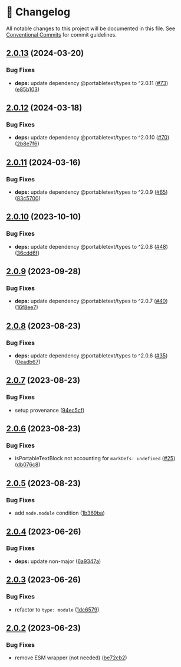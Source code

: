 <!-- markdownlint-disable --><!-- textlint-disable -->

# 📓 Changelog

All notable changes to this project will be documented in this file. See
[Conventional Commits](https://conventionalcommits.org) for commit guidelines.

## [2.0.13](https://github.com/portabletext/toolkit/compare/v2.0.12...v2.0.13) (2024-03-20)


### Bug Fixes

* **deps:** update dependency @portabletext/types to ^2.0.11 ([#73](https://github.com/portabletext/toolkit/issues/73)) ([e85b103](https://github.com/portabletext/toolkit/commit/e85b10331997f24e60348b96b174df36fea69230))

## [2.0.12](https://github.com/portabletext/toolkit/compare/v2.0.11...v2.0.12) (2024-03-18)


### Bug Fixes

* **deps:** update dependency @portabletext/types to ^2.0.10 ([#70](https://github.com/portabletext/toolkit/issues/70)) ([2b8e7f6](https://github.com/portabletext/toolkit/commit/2b8e7f63f609f8917b72ee655fd0907e626dafe3))

## [2.0.11](https://github.com/portabletext/toolkit/compare/v2.0.10...v2.0.11) (2024-03-16)


### Bug Fixes

* **deps:** update dependency @portabletext/types to ^2.0.9 ([#65](https://github.com/portabletext/toolkit/issues/65)) ([83c5700](https://github.com/portabletext/toolkit/commit/83c5700720afa12c2856c60881931c05ec549741))

## [2.0.10](https://github.com/portabletext/toolkit/compare/v2.0.9...v2.0.10) (2023-10-10)


### Bug Fixes

* **deps:** update dependency @portabletext/types to ^2.0.8 ([#48](https://github.com/portabletext/toolkit/issues/48)) ([36cdd6f](https://github.com/portabletext/toolkit/commit/36cdd6f8786cc5474eb1a1f1306120691d852d8f))

## [2.0.9](https://github.com/portabletext/toolkit/compare/v2.0.8...v2.0.9) (2023-09-28)


### Bug Fixes

* **deps:** update dependency @portabletext/types to ^2.0.7 ([#40](https://github.com/portabletext/toolkit/issues/40)) ([16f8ee7](https://github.com/portabletext/toolkit/commit/16f8ee75322c1bb290dcff4d666f5e87a9c67f46))

## [2.0.8](https://github.com/portabletext/toolkit/compare/v2.0.7...v2.0.8) (2023-08-23)

### Bug Fixes

- **deps:** update dependency @portabletext/types to ^2.0.6 ([#35](https://github.com/portabletext/toolkit/issues/35)) ([0eadb67](https://github.com/portabletext/toolkit/commit/0eadb67f0c85736d2e64e37186ec2224f92399e9))

## [2.0.7](https://github.com/portabletext/toolkit/compare/v2.0.6...v2.0.7) (2023-08-23)

### Bug Fixes

- setup provenance ([94ec5cf](https://github.com/portabletext/toolkit/commit/94ec5cf0f3e83d0df3ba0649339fb58195686a45))

## [2.0.6](https://github.com/portabletext/toolkit/compare/v2.0.5...v2.0.6) (2023-08-23)

### Bug Fixes

- isPortableTextBlock not accounting for `markDefs: undefined` ([#25](https://github.com/portabletext/toolkit/issues/25)) ([db076c8](https://github.com/portabletext/toolkit/commit/db076c869e816c151308c47ce50858ef80d4eb76))

## [2.0.5](https://github.com/portabletext/toolkit/compare/v2.0.4...v2.0.5) (2023-08-23)

### Bug Fixes

- add `node.module` condition ([1b369ba](https://github.com/portabletext/toolkit/commit/1b369bac105ccdb78df28f1b95b2cbbdf0e7ee74))

## [2.0.4](https://github.com/portabletext/toolkit/compare/v2.0.3...v2.0.4) (2023-06-26)

### Bug Fixes

- **deps:** update non-major ([6a9347a](https://github.com/portabletext/toolkit/commit/6a9347ad8ad08400f3eb2284e072997bf4067d59))

## [2.0.3](https://github.com/portabletext/toolkit/compare/v2.0.2...v2.0.3) (2023-06-26)

### Bug Fixes

- refactor to `type: module` ([1dc6579](https://github.com/portabletext/toolkit/commit/1dc6579053980f6191007985bc9ca9a9d4532f7b))

## [2.0.2](https://github.com/portabletext/toolkit/compare/v2.0.1...v2.0.2) (2023-06-23)

### Bug Fixes

- remove ESM wrapper (not needed) ([be72cb2](https://github.com/portabletext/toolkit/commit/be72cb258481d95343bda35e20b3c063ca30e0e2))
